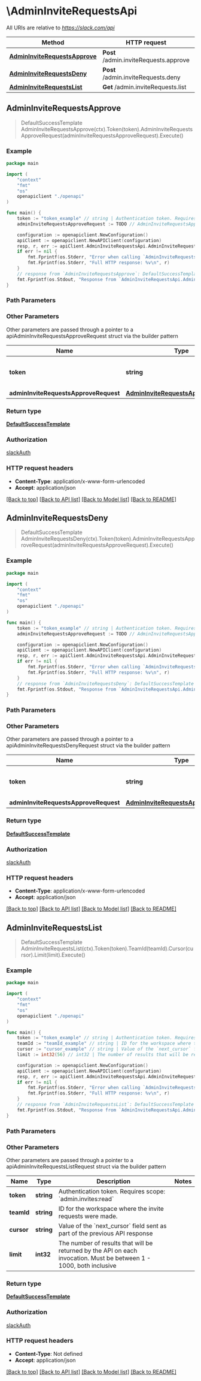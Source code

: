 # \AdminInviteRequestsApi

All URIs are relative to *https://slack.com/api*

Method | HTTP request | Description
------------- | ------------- | -------------
[**AdminInviteRequestsApprove**](AdminInviteRequestsApi.md#AdminInviteRequestsApprove) | **Post** /admin.inviteRequests.approve | 
[**AdminInviteRequestsDeny**](AdminInviteRequestsApi.md#AdminInviteRequestsDeny) | **Post** /admin.inviteRequests.deny | 
[**AdminInviteRequestsList**](AdminInviteRequestsApi.md#AdminInviteRequestsList) | **Get** /admin.inviteRequests.list | 



## AdminInviteRequestsApprove

> DefaultSuccessTemplate AdminInviteRequestsApprove(ctx).Token(token).AdminInviteRequestsApproveRequest(adminInviteRequestsApproveRequest).Execute()





### Example

```go
package main

import (
    "context"
    "fmt"
    "os"
    openapiclient "./openapi"
)

func main() {
    token := "token_example" // string | Authentication token. Requires scope: `admin.invites:write`
    adminInviteRequestsApproveRequest := TODO // AdminInviteRequestsApproveRequest |  (optional)

    configuration := openapiclient.NewConfiguration()
    apiClient := openapiclient.NewAPIClient(configuration)
    resp, r, err := apiClient.AdminInviteRequestsApi.AdminInviteRequestsApprove(context.Background()).Token(token).AdminInviteRequestsApproveRequest(adminInviteRequestsApproveRequest).Execute()
    if err != nil {
        fmt.Fprintf(os.Stderr, "Error when calling `AdminInviteRequestsApi.AdminInviteRequestsApprove``: %v\n", err)
        fmt.Fprintf(os.Stderr, "Full HTTP response: %v\n", r)
    }
    // response from `AdminInviteRequestsApprove`: DefaultSuccessTemplate
    fmt.Fprintf(os.Stdout, "Response from `AdminInviteRequestsApi.AdminInviteRequestsApprove`: %v\n", resp)
}
```

### Path Parameters



### Other Parameters

Other parameters are passed through a pointer to a apiAdminInviteRequestsApproveRequest struct via the builder pattern


Name | Type | Description  | Notes
------------- | ------------- | ------------- | -------------
 **token** | **string** | Authentication token. Requires scope: &#x60;admin.invites:write&#x60; | 
 **adminInviteRequestsApproveRequest** | [**AdminInviteRequestsApproveRequest**](AdminInviteRequestsApproveRequest.md) |  | 

### Return type

[**DefaultSuccessTemplate**](DefaultSuccessTemplate.md)

### Authorization

[slackAuth](../README.md#slackAuth)

### HTTP request headers

- **Content-Type**: application/x-www-form-urlencoded
- **Accept**: application/json

[[Back to top]](#) [[Back to API list]](../README.md#documentation-for-api-endpoints)
[[Back to Model list]](../README.md#documentation-for-models)
[[Back to README]](../README.md)


## AdminInviteRequestsDeny

> DefaultSuccessTemplate AdminInviteRequestsDeny(ctx).Token(token).AdminInviteRequestsApproveRequest(adminInviteRequestsApproveRequest).Execute()





### Example

```go
package main

import (
    "context"
    "fmt"
    "os"
    openapiclient "./openapi"
)

func main() {
    token := "token_example" // string | Authentication token. Requires scope: `admin.invites:write`
    adminInviteRequestsApproveRequest := TODO // AdminInviteRequestsApproveRequest |  (optional)

    configuration := openapiclient.NewConfiguration()
    apiClient := openapiclient.NewAPIClient(configuration)
    resp, r, err := apiClient.AdminInviteRequestsApi.AdminInviteRequestsDeny(context.Background()).Token(token).AdminInviteRequestsApproveRequest(adminInviteRequestsApproveRequest).Execute()
    if err != nil {
        fmt.Fprintf(os.Stderr, "Error when calling `AdminInviteRequestsApi.AdminInviteRequestsDeny``: %v\n", err)
        fmt.Fprintf(os.Stderr, "Full HTTP response: %v\n", r)
    }
    // response from `AdminInviteRequestsDeny`: DefaultSuccessTemplate
    fmt.Fprintf(os.Stdout, "Response from `AdminInviteRequestsApi.AdminInviteRequestsDeny`: %v\n", resp)
}
```

### Path Parameters



### Other Parameters

Other parameters are passed through a pointer to a apiAdminInviteRequestsDenyRequest struct via the builder pattern


Name | Type | Description  | Notes
------------- | ------------- | ------------- | -------------
 **token** | **string** | Authentication token. Requires scope: &#x60;admin.invites:write&#x60; | 
 **adminInviteRequestsApproveRequest** | [**AdminInviteRequestsApproveRequest**](AdminInviteRequestsApproveRequest.md) |  | 

### Return type

[**DefaultSuccessTemplate**](DefaultSuccessTemplate.md)

### Authorization

[slackAuth](../README.md#slackAuth)

### HTTP request headers

- **Content-Type**: application/x-www-form-urlencoded
- **Accept**: application/json

[[Back to top]](#) [[Back to API list]](../README.md#documentation-for-api-endpoints)
[[Back to Model list]](../README.md#documentation-for-models)
[[Back to README]](../README.md)


## AdminInviteRequestsList

> DefaultSuccessTemplate AdminInviteRequestsList(ctx).Token(token).TeamId(teamId).Cursor(cursor).Limit(limit).Execute()





### Example

```go
package main

import (
    "context"
    "fmt"
    "os"
    openapiclient "./openapi"
)

func main() {
    token := "token_example" // string | Authentication token. Requires scope: `admin.invites:read`
    teamId := "teamId_example" // string | ID for the workspace where the invite requests were made. (optional)
    cursor := "cursor_example" // string | Value of the `next_cursor` field sent as part of the previous API response (optional)
    limit := int32(56) // int32 | The number of results that will be returned by the API on each invocation. Must be between 1 - 1000, both inclusive (optional)

    configuration := openapiclient.NewConfiguration()
    apiClient := openapiclient.NewAPIClient(configuration)
    resp, r, err := apiClient.AdminInviteRequestsApi.AdminInviteRequestsList(context.Background()).Token(token).TeamId(teamId).Cursor(cursor).Limit(limit).Execute()
    if err != nil {
        fmt.Fprintf(os.Stderr, "Error when calling `AdminInviteRequestsApi.AdminInviteRequestsList``: %v\n", err)
        fmt.Fprintf(os.Stderr, "Full HTTP response: %v\n", r)
    }
    // response from `AdminInviteRequestsList`: DefaultSuccessTemplate
    fmt.Fprintf(os.Stdout, "Response from `AdminInviteRequestsApi.AdminInviteRequestsList`: %v\n", resp)
}
```

### Path Parameters



### Other Parameters

Other parameters are passed through a pointer to a apiAdminInviteRequestsListRequest struct via the builder pattern


Name | Type | Description  | Notes
------------- | ------------- | ------------- | -------------
 **token** | **string** | Authentication token. Requires scope: &#x60;admin.invites:read&#x60; | 
 **teamId** | **string** | ID for the workspace where the invite requests were made. | 
 **cursor** | **string** | Value of the &#x60;next_cursor&#x60; field sent as part of the previous API response | 
 **limit** | **int32** | The number of results that will be returned by the API on each invocation. Must be between 1 - 1000, both inclusive | 

### Return type

[**DefaultSuccessTemplate**](DefaultSuccessTemplate.md)

### Authorization

[slackAuth](../README.md#slackAuth)

### HTTP request headers

- **Content-Type**: Not defined
- **Accept**: application/json

[[Back to top]](#) [[Back to API list]](../README.md#documentation-for-api-endpoints)
[[Back to Model list]](../README.md#documentation-for-models)
[[Back to README]](../README.md)

